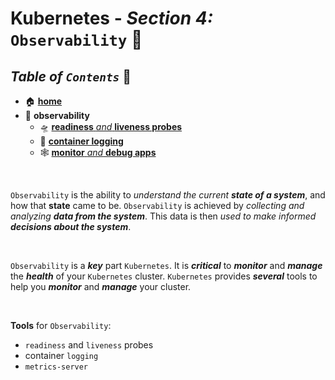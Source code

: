 # **Kubernetes** - ***Section 4:*** `Observability` 🔬

## ***Table*** *of* ***`Contents`*** 📜

* 🏠 [**home**](https://github.com/aguerrero232/kubernetes-zero-to-pro)
* 🔬 **observability**
  * 🛸 [**readiness** *and* **liveness probes**](19-readiness-and-liveness-probes/)
  * 📄 [**container logging**](20-container-logging/)
  * 🕸️ [**monitor** *and* **debug apps**](21-monitor-and-debug-apps/)

<br />

`Observability` is the ability to *understand the current **state of a system***, and how that **state** came to be. `Observability` is achieved by *collecting and analyzing **data from the system***. This data is then *used to make informed **decisions about the system***.

<br />

`Observability` is a ***key*** part `Kubernetes`.  It is ***critical*** to ***monitor*** and ***manage*** the ***health*** of your `Kubernetes` cluster.  `Kubernetes` provides ***several*** tools to help you ***monitor*** and ***manage*** your cluster.

<br />

**Tools** for `Observability`:

* `readiness` and `liveness` probes
* container `logging`
* `metrics-server`  
